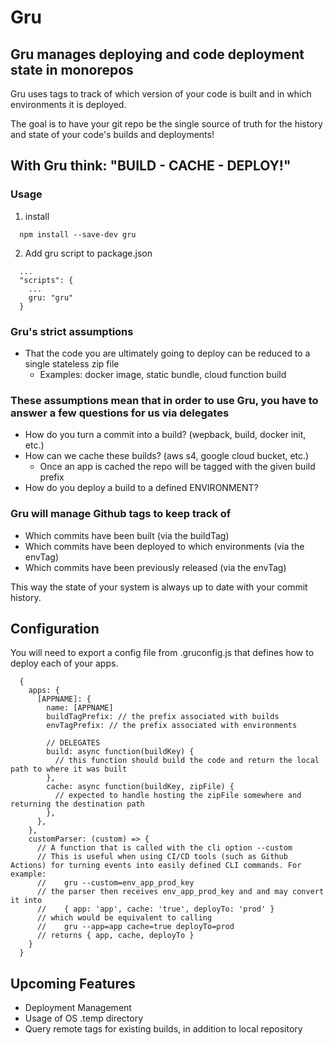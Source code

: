 # Gru
## Gru manages deploying and code deployment state in monorepos

Gru uses tags to track of which version of your code is built and in which environments it is deployed.

The goal is to have your git repo be the single source of truth for the history and state of your code's builds and deployments!

## With Gru think: "BUILD - CACHE - DEPLOY!"

### Usage

1. install 
```
  npm install --save-dev gru
```

2. Add gru script to package.json
```
  ...
  "scripts": {
    ...
    gru: "gru"
  }
```

### Gru's strict assumptions
  - That the code you are ultimately going to deploy can be reduced to a single stateless zip file
    - Examples: docker image, static bundle, cloud function build

### These assumptions mean that in order to use Gru, you have to answer a few questions for us via delegates
  - How do you turn a commit into a build? (wepback, build, docker init, etc.)
  - How can we cache these builds? (aws s4, google cloud bucket, etc.)
    - Once an app is cached the repo will be tagged with the given build prefix
  - How do you deploy a build to a defined ENVIRONMENT?

### Gru will manage Github tags to keep track of
  - Which commits have been built (via the buildTag)
  - Which commits have been deployed to which environments (via the envTag)
  - Which commits have been previously released (via the envTag)

This way the state of your system is always up to date with your commit history.

## Configuration

You will need to export a config file from .gruconfig.js that defines how to deploy each of your apps.


```
  {
    apps: {
      [APPNAME]: {
        name: [APPNAME]
        buildTagPrefix: // the prefix associated with builds
        envTagPrefix: // the prefix associated with environments

        // DELEGATES
        build: async function(buildKey) {
          // this function should build the code and return the local path to where it was built
        },
        cache: async function(buildKey, zipFile) {
          // expected to handle hosting the zipFile somewhere and returning the destination path
        },
      },
    },
    customParser: (custom) => {
      // A function that is called with the cli option --custom
      // This is useful when using CI/CD tools (such as Github Actions) for turning events into easily defined CLI commands. For example:
      //    gru --custom=env_app_prod_key
      // the parser then receives env_app_prod_key and and may convert it into
      //    { app: 'app', cache: 'true', deployTo: 'prod' }
      // which would be equivalent to calling 
      //    gru --app=app cache=true deployTo=prod
      // returns { app, cache, deployTo }
    }
  }
```

## Upcoming Features
- Deployment Management
- Usage of OS .temp directory
- Query remote tags for existing builds, in addition to local repository
